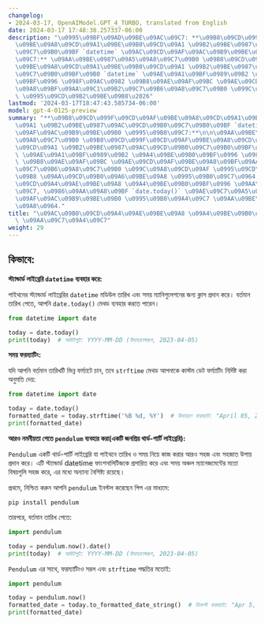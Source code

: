 ```yaml
---
changelog:
- 2024-03-17, OpenAIModel.GPT_4_TURBO, translated from English
date: 2024-03-17 17:48:38.257337-06:00
description: "\u0995\u09BF\u09AD\u09BE\u09AC\u09C7: **\u09B8\u09CD\u099F\u09CD\u09AF\
  \u09BE\u09A8\u09CD\u09A1\u09BE\u09B0\u09CD\u09A1 \u09B2\u09BE\u0987\u09AC\u09CD\u09B0\
  \u09C7\u09B0\u09BF `datetime` \u09AC\u09CD\u09AF\u09AC\u09B9\u09BE\u09B0 \u0995\u09B0\
  \u09C7:** \u09AA\u09BE\u0987\u09A5\u09A8\u09C7\u09B0 \u09B8\u09CD\u099F\u09CD\u09AF\
  \u09BE\u09A8\u09CD\u09A1\u09BE\u09B0\u09CD\u09A1 \u09B2\u09BE\u0987\u09AC\u09CD\u09B0\
  \u09C7\u09B0\u09BF\u09B0 `datetime` \u09AE\u09A1\u09BF\u0989\u09B2 \u09A4\u09BE\u09B0\
  \u09BF\u0996 \u098F\u09AC\u0982 \u09B8\u09AE\u09AF\u09BC \u09AE\u09CD\u09AF\u09BE\
  \u09A8\u09BF\u09AA\u09C1\u09B2\u09C7\u09B6\u09A8\u09C7\u09B0 \u099C\u09A8\u09CD\u09AF\
  \ \u0995\u09CD\u09B2\u09BE\u09B8\u2026"
lastmod: '2024-03-17T18:47:43.585734-06:00'
model: gpt-4-0125-preview
summary: "**\u09B8\u09CD\u099F\u09CD\u09AF\u09BE\u09A8\u09CD\u09A1\u09BE\u09B0\u09CD\
  \u09A1 \u09B2\u09BE\u0987\u09AC\u09CD\u09B0\u09C7\u09B0\u09BF `datetime` \u09AC\u09CD\
  \u09AF\u09AC\u09B9\u09BE\u09B0 \u0995\u09B0\u09C7:**\n\n\u09AA\u09BE\u0987\u09A5\
  \u09A8\u09C7\u09B0 \u09B8\u09CD\u099F\u09CD\u09AF\u09BE\u09A8\u09CD\u09A1\u09BE\u09B0\
  \u09CD\u09A1 \u09B2\u09BE\u0987\u09AC\u09CD\u09B0\u09C7\u09B0\u09BF\u09B0 `datetime`\
  \ \u09AE\u09A1\u09BF\u0989\u09B2 \u09A4\u09BE\u09B0\u09BF\u0996 \u098F\u09AC\u0982\
  \ \u09B8\u09AE\u09AF\u09BC \u09AE\u09CD\u09AF\u09BE\u09A8\u09BF\u09AA\u09C1\u09B2\
  \u09C7\u09B6\u09A8\u09C7\u09B0 \u099C\u09A8\u09CD\u09AF \u0995\u09CD\u09B2\u09BE\
  \u09B8 \u09AA\u09CD\u09B0\u09A6\u09BE\u09A8 \u0995\u09B0\u09C7\u0964 \u09AC\u09B0\
  \u09CD\u09A4\u09AE\u09BE\u09A8 \u09A4\u09BE\u09B0\u09BF\u0996 \u09AA\u09C7\u09A4\
  \u09C7, \u0986\u09AA\u09A8\u09BF `date.today()` \u09AE\u09C7\u09A5\u09A1 \u09AC\u09CD\
  \u09AF\u09AC\u09B9\u09BE\u09B0 \u0995\u09B0\u09A4\u09C7 \u09AA\u09BE\u09B0\u09C7\
  \u09A8\u0964."
title: "\u09AC\u09B0\u09CD\u09A4\u09AE\u09BE\u09A8 \u09A4\u09BE\u09B0\u09BF\u0996\
  \ \u09AA\u09C7\u09A4\u09C7"
weight: 29
---
```


## কিভাবে:
**স্ট্যান্ডার্ড লাইব্রেরি `datetime` ব্যবহার করে:**

পাইথনের স্ট্যান্ডার্ড লাইব্রেরির `datetime` মডিউল তারিখ এবং সময় ম্যানিপুলেশনের জন্য ক্লাস প্রদান করে। বর্তমান তারিখ পেতে, আপনি `date.today()` মেথড ব্যবহার করতে পারেন।

```python
from datetime import date

today = date.today()
print(today)  # আউটপুট: YYYY-MM-DD (উদাহরণস্বরূপ, 2023-04-05)
```

**সময় ফরম্যাটিং:**

যদি আপনি বর্তমান তারিখটি ভিন্ন ফর্ম্যাটে চান, তবে `strftime` মেথড আপনাকে কাস্টম ডেট ফর্ম্যাটিং নির্দিষ্ট করা অনুমতি দেয়:

```python
from datetime import date

today = date.today()
formatted_date = today.strftime('%B %d, %Y')  # উদাহরণ ফরম্যাট: "April 05, 2023"
print(formatted_date)
```

**আরও নমনীয়তা পেতে `pendulum` ব্যবহার করা(একটি জনপ্রিয় থার্ড-পার্টি লাইব্রেরি):**

`Pendulum` একটি থার্ড-পার্টি লাইব্রেরি যা পাইথনে তারিখ ও সময় নিয়ে কাজ করার আরও সহজ এবং সহজাত উপায় প্রদান করে। এটি স্ট্যান্ডার্ড datetime ফাংশনালিটিজকে প্রসারিত করে এবং সময় অঞ্চল ম্যানেজমেন্টের মতো বিষয়গুলি সহজ করে, এর মধ্যে অন্যান্য বৈশিষ্ট্য রয়েছে।

প্রথমে, নিশ্চিত করুন আপনি `pendulum` ইনস্টল করেছেন পিপ এর মাধ্যমে:

```shell
pip install pendulum
```

তারপরে, বর্তমান তারিখ পেতে:

```python
import pendulum

today = pendulum.now().date()
print(today)  # আউটপুট: YYYY-MM-DD (উদাহরণস্বরূপ, 2023-04-05)
```

`Pendulum` এর সাথে, ফরম্যাটিংও সরল এবং `strftime` পদ্ধতির মতোই:

```python
import pendulum

today = pendulum.now()
formatted_date = today.to_formatted_date_string()  # ডিফল্ট ফরম্যাট: "Apr 5, 2023"
print(formatted_date)
```
